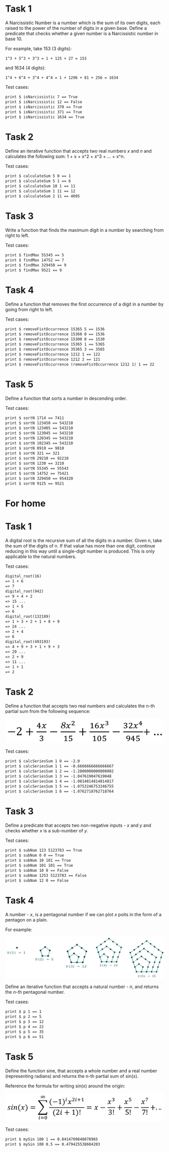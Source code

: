 # Task 1
A Narcissistic Number is a number which is the sum of its own digits, each raised to the power of the number of digits in a given base. Define a predicate that checks whether a given number is a Narcissistic number in base 10.

For example, take 153 (3 digits):

    1^3 + 5^3 + 3^3 = 1 + 125 + 27 = 153

and 1634 (4 digits):

    1^4 + 6^4 + 3^4 + 4^4 = 1 + 1296 + 81 + 256 = 1634

Test cases:

    print $ isNarcissistic 7 == True
    print $ isNarcissistic 12 == False
    print $ isNarcissistic 370 == True
    print $ isNarcissistic 371 == True
    print $ isNarcissistic 1634 == True

# Task 2
Define an iterative function that accepts two real numbers *x* and *n* and calculates the following sum: 1 + x + x^2 + x^3 + ... + x^n.

Test cases:

    print $ calculateSum 5 0 == 1
    print $ calculateSum 5 1 == 6
    print $ calculateSum 10 1 == 11
    print $ calculateSum 1 11 == 12
    print $ calculateSum 2 11 == 4095

# Task 3
Write a function that finds the maximum digit in a number by searching from right to left.

Test cases:

    print $ findMax 55345 == 5
    print $ findMax 14752 == 7
    print $ findMax 329450 == 9
    print $ findMax 9521 == 9

# Task 4
Define a function that removes the first occurrence of a digit in a number by going from right to left.

Test cases:

    print $ removeFistOccurrence 15365 5 == 1536
    print $ removeFistOccurrence 15360 0 == 1536
    print $ removeFistOccurrence 15300 0 == 1530
    print $ removeFistOccurrence 15365 1 == 5365
    print $ removeFistOccurrence 35365 3 == 3565
    print $ removeFistOccurrence 1212 1 == 122
    print $ removeFistOccurrence 1212 2 == 121
    print $ removeFistOccurrence (removeFistOccurrence 1212 1) 1 == 22

# Task 5
Define a function that sorts a number in descending order.

Test cases:

    print $ sortN 1714 == 7411
    print $ sortN 123450 == 543210
    print $ sortN 123405 == 543210
    print $ sortN 123045 == 543210
    print $ sortN 120345 == 543210
    print $ sortN 102345 == 543210
    print $ sortN 8910 == 9810
    print $ sortN 321 == 321
    print $ sortN 29210 == 92210
    print $ sortN 1230 == 3210
    print $ sortN 55345 == 55543
    print $ sortN 14752 == 75421
    print $ sortN 329450 == 954320
    print $ sortN 9125 == 9521

# For home
# Task 1
A digital root is the recursive sum of all the digits in a number. Given n, take the sum of the digits of n. If that value has more than one digit, continue reducing in this way until a single-digit number is produced. This is only applicable to the natural numbers.

Test cases:
    
    digital_root(16)
    => 1 + 6
    => 7
    digital_root(942)
    => 9 + 4 + 2
    => 15 ...
    => 1 + 5
    => 6
    digital_root(132189)
    => 1 + 3 + 2 + 1 + 8 + 9
    => 24 ...
    => 2 + 4
    => 6
    digital_root(493193)
    => 4 + 9 + 3 + 1 + 9 + 3
    => 29 ...
    => 2 + 9
    => 11 ...
    => 1 + 1
    => 2

# Task 2
Define a function that accepts two real numbers and calculates the n-th partial sum from the following sequence:

![Alt text](pictures/sequence.png?raw=true "sequence")

Test cases:

    print $ calcSeriesSum 1 0 == -2.0
    print $ calcSeriesSum 1 1 == -0.6666666666666667
    print $ calcSeriesSum 1 2 == -1.2000000000000002
    print $ calcSeriesSum 1 3 == -1.047619047619048
    print $ calcSeriesSum 1 4 == -1.0814814814814817
    print $ calcSeriesSum 1 5 == -1.0753246753246755
    print $ calcSeriesSum 1 6 == -1.0762718762718764

# Task 3
Define a predicate that accepts two non-negative inputs - *x* and *y* and checks whether *x* is a sub-number of *y*.

Test cases:

    print $ subNum 123 5123783 == True
    print $ subNum 0 0 == True
    print $ subNum 10 101 == True
    print $ subNum 101 101 == True
    print $ subNum 10 0 == False
    print $ subNum 1253 5123783 == False
    print $ subNum 12 0 == False

# Task 4
A number - *x*, is a pentagonal number if we can plot *x* poits in the form of a pentagon on a plain.

For example:

![Alt text](pictures/pentagon.png?raw=true "pentagon")

Define an iterative function that accepts a natural number - *n*, and returns the *n*-th pentagonal number.

Test cases:

    print $ p 1 == 1
    print $ p 2 == 5
    print $ p 3 == 12
    print $ p 4 == 22
    print $ p 5 == 35
    print $ p 6 == 51

# Task 5
Define the function sine, that accepts a whole number and a real number (representing radians) and returns the n-th partial sum of sin(x).

Reference the formula for writing sin(x) around the origin:

![Alt text](pictures/Task5.png?raw=true "Task5")

Test cases:

    print $ mySin 100 1 == 0.8414709848078965
    print $ mySin 100 0.5 == 0.479425538604203